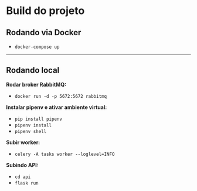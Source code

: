 # Build do projeto

## Rodando via Docker
 - `docker-compose up`

---

## Rodando local
**Rodar broker RabbitMQ:**
 - `docker run -d -p 5672:5672 rabbitmq`

**Instalar pipenv e ativar ambiente virtual:**
 - `pip install pipenv`
 - `pipenv install`
 - `pipenv shell`

**Subir worker:**
 - `celery -A tasks worker --loglevel=INFO`

**Subindo API:**
 - `cd api`
 - `flask run`
